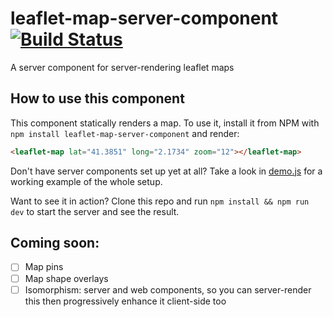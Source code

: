 # leaflet-map-server-component [![Build Status](https://travis-ci.org/pimterry/leaflet-map-server-component.svg?branch=master)](https://travis-ci.org/pimterry/leaflet-map-server-component)

A server component for server-rendering leaflet maps

## How to use this component

This component statically renders a map. To use it, install it from NPM with `npm install leaflet-map-server-component` and render:

```html
<leaflet-map lat="41.3851" long="2.1734" zoom="12"></leaflet-map>
```

Don't have server components set up yet at all? Take a look in [demo.js](https://github.com/pimterry/leaflet-map-server-component/blob/master/demo.js) for a working example of the whole setup.

Want to see it in action? Clone this repo and run `npm install && npm run dev` to start the server and see the result.

## Coming soon:

- [ ] Map pins
- [ ] Map shape overlays
- [ ] Isomorphism: server and web components, so you can server-render this then progressively enhance it client-side too
